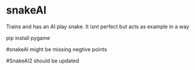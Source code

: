 # snakeAI
Trains and has an AI play snake. It isnt perfect but acts as example in a way

pip install pygame

#snakeAI 
might be missing negtive points 

#SnakeAI2
should be updated
